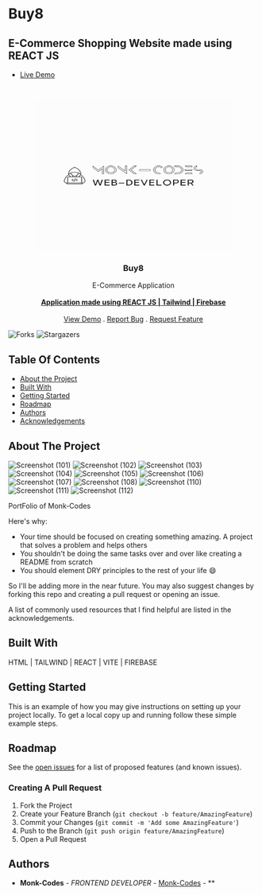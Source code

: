 # Buy8
## E-Commerce Shopping Website made using REACT JS
- [Live Demo](https://buy8.netlify.app/)
<br/>
<p align="center">
<img src="logo.png" alt="image" width="400" height="300">
  <a href="https://github.com/Monk-Codes/buy8">
  </a>
  <h3 align="center">Buy8</h3>

  <p align="center">
    E-Commerce Application
    <br/>
    <br/>
    <a href="https://github.com/Monk-Codes/buy8"><strong>Application made using REACT JS | Tailwind | Firebase</strong></a>
    <br/>
    <br/>
    <a href="https://github.com/Monk-Codes/buy8">View Demo</a>
    .
    <a href="https://github.com/Monk-Codes/buy8/issues">Report Bug</a>
    .
    <a href="https://github.com/Monk-Codes/buy8/issues">Request Feature</a>
  </p>
</p>

![Forks](https://img.shields.io/github/forks/Monk-Codes/buy8?style=social) ![Stargazers](https://img.shields.io/github/stars/Monk-Codes/buy8?style=social) 

## Table Of Contents

* [About the Project](#about-the-project)
* [Built With](#built-with)
* [Getting Started](#getting-started)
* [Roadmap](#roadmap)
* [Authors](#authors)
* [Acknowledgements](#acknowledgements)

## About The Project
![Screenshot (101)](https://github.com/Monk-Codes/buy8/assets/84877191/b240d53f-6628-4a9b-ba95-ce80f49dc5c6)
![Screenshot (102)](https://github.com/Monk-Codes/buy8/assets/84877191/2c243a45-5da9-4c01-9962-e58883cf279e)
![Screenshot (103)](https://github.com/Monk-Codes/buy8/assets/84877191/48575490-6a19-46c4-9871-c4c564319d21)
![Screenshot (104)](https://github.com/Monk-Codes/buy8/assets/84877191/9ff7e38a-51a6-4a74-8cc0-591efa253590)
![Screenshot (105)](https://github.com/Monk-Codes/buy8/assets/84877191/0c5755a8-270d-4ab8-81b4-ea7cd1d66cd3)
![Screenshot (106)](https://github.com/Monk-Codes/buy8/assets/84877191/9ffbe4dc-1dbd-4cf9-bd80-343d57c8deb6)
![Screenshot (107)](https://github.com/Monk-Codes/buy8/assets/84877191/97019ade-0cc9-49d8-b6b5-22a51ed4c6af)
![Screenshot (108)](https://github.com/Monk-Codes/buy8/assets/84877191/41797119-f835-44c4-ae9e-e93c2f14d933)
![Screenshot (110)](https://github.com/Monk-Codes/buy8/assets/84877191/68b16dc7-dad6-453a-b58a-b8bf2ee4db5d)
![Screenshot (111)](https://github.com/Monk-Codes/buy8/assets/84877191/62d6385b-03ce-4a1e-af8c-a5cad46dd672)
![Screenshot (112)](https://github.com/Monk-Codes/buy8/assets/84877191/b5444f99-b733-4dc6-bffe-80868408c108)

    
PortFolio of Monk-Codes

Here's why:

* Your time should be focused on creating something amazing. A project that solves a problem and helps others
* You shouldn't be doing the same tasks over and over like creating a README from scratch
* You should element DRY principles to the rest of your life :smile:

 So I'll be adding more in the near future. You may also suggest changes by forking this repo and creating a pull request or opening an issue.

A list of commonly used resources that I find helpful are listed in the acknowledgements.

## Built With

HTML | TAILWIND | REACT | VITE | FIREBASE

## Getting Started

This is an example of how you may give instructions on setting up your project locally.
To get a local copy up and running follow these simple example steps.

## Roadmap

See the [open issues](https://github.com/Monk-Codes//issues) for a list of proposed features (and known issues).

### Creating A Pull Request

1. Fork the Project
2. Create your Feature Branch (`git checkout -b feature/AmazingFeature`)
3. Commit your Changes (`git commit -m 'Add some AmazingFeature'`)
4. Push to the Branch (`git push origin feature/AmazingFeature`)
5. Open a Pull Request

## Authors

* **Monk-Codes** - *FRONTEND DEVELOPER* - [Monk-Codes](https://github.com/Monk-Codes) - **
